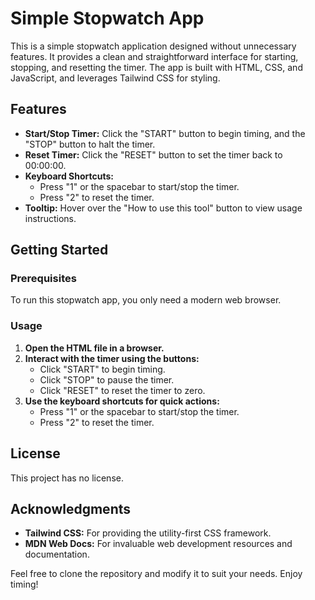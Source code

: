 # Simple Stopwatch App

This is a simple stopwatch application designed without unnecessary features. It provides a clean and straightforward interface for starting, stopping, and resetting the timer. The app is built with HTML, CSS, and JavaScript, and leverages Tailwind CSS for styling.

## Features

- **Start/Stop Timer:** Click the "START" button to begin timing, and the "STOP" button to halt the timer.
- **Reset Timer:** Click the "RESET" button to set the timer back to 00:00:00.
- **Keyboard Shortcuts:** 
  - Press "1" or the spacebar to start/stop the timer.
  - Press "2" to reset the timer.
- **Tooltip:** Hover over the "How to use this tool" button to view usage instructions.

## Getting Started

### Prerequisites

To run this stopwatch app, you only need a modern web browser.

### Usage

1. **Open the HTML file in a browser.**
2. **Interact with the timer using the buttons:**
   - Click "START" to begin timing.
   - Click "STOP" to pause the timer.
   - Click "RESET" to reset the timer to zero.
3. **Use the keyboard shortcuts for quick actions:**
   - Press "1" or the spacebar to start/stop the timer.
   - Press "2" to reset the timer.

## License

This project has no license.

## Acknowledgments

- **Tailwind CSS:** For providing the utility-first CSS framework.
- **MDN Web Docs:** For invaluable web development resources and documentation.

Feel free to clone the repository and modify it to suit your needs. Enjoy timing!
